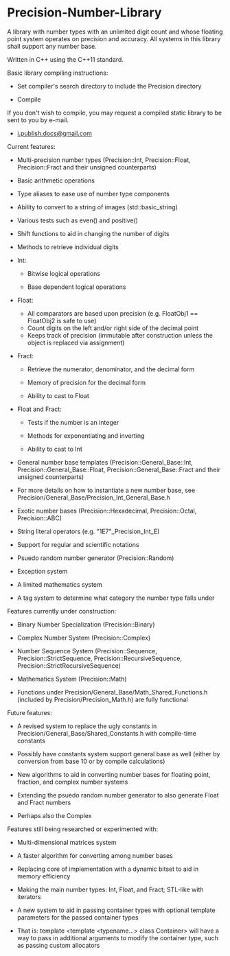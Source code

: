 Precision-Number-Library
========================

A library with number types with an unlimited digit count and whose floating point system operates on precision and accuracy. All systems in this library shall support any number base.


Written in C++ using the C++11 standard.


Basic library compiling instructions:

- Set compiler's search directory to include the Precision directory

- Compile

If you don't wish to compile, you may request a compiled static library to be sent to you by e-mail.

- i.publish.docs@gmail.com


Current features:

- Multi-precision number types (Precision::Int, Precision::Float, Precision::Fract and their unsigned counterparts)

 - Basic arithmetic operations

 - Type aliases to ease use of number type components

 - Ability to convert to a string of images (std::basic_string<CharT>)

 - Various tests such as even() and positive()

 - Shift functions to aid in changing the number of digits

 - Methods to retrieve individual digits

 - Int:

   - Bitwise logical operations

   - Base dependent logical operations

 - Float:
   - All comparators are based upon precision (e.g. FloatObj1 == FloatObj2 is safe to use)
   - Count digits on the left and/or right side of the decimal point
   - Keeps track of precision (immutable after construction unless the object is replaced via assignment)

 - Fract:

   - Retrieve the numerator, denominator, and the decimal form

   - Memory of precision for the decimal form

   - Ability to cast to Float

 - Float and Fract:

   - Tests if the number is an integer

   - Methods for exponentiating and inverting

   - Ability to cast to Int

- General number base templates (Precision::General_Base::Int, Precision::General_Base::Float, Precision::General_Base::Fract and their unsigned counterparts)

 - For more details on how to instantiate a new number base, see Precision/General_Base/Precision_Int_General_Base.h

- Exotic number bases (Precision::Hexadecimal, Precision::Octal, Precision::ABC)

- String literal operators (e.g. "1E7"_Precision_Int_E)

 - Support for regular and scientific notations

- Psuedo random number generator (Precision::Random)

- Exception system

- A limited mathematics system

- A tag system to determine what category the number type falls under


Features currently under construction:

- Binary Number Specialization (Precision::Binary)

- Complex Number System (Precision::Complex)

- Number Sequence System (Precision::Sequence, Precision::StrictSequence, Precision::RecursiveSequence, Precision::StrictRecursiveSequence)

- Mathematics System (Precision::Math)

 - Functions under Precision/General_Base/Math_Shared_Functions.h (included by Precision/Precision_Math.h) are fully functional


Future features:

- A revised system to replace the ugly constants in Precision/General_Base/Shared_Constants.h with compile-time constants

 - Possibly have constants system support general base as well (either by conversion from base 10 or by compile calculations)

- New algorithms to aid in converting number bases for floating point, fraction, and complex number systems

- Extending the psuedo random number generator to also generate Float and Fract numbers

 - Perhaps also the Complex


Features still being researched or experimented with:

- Multi-dimensional matrices system

- A faster algorithm for converting among number bases

- Replacing core of implementation with a dynamic bitset to aid in memory efficiency

- Making the main number types: Int, Float, and Fract; STL-like with iterators

- A new system to aid in passing container types with optional template parameters for the passed container types
 - That is: template <template <typename...> class Container> will have a way to pass in additional arguments to modify the container type, such as passing custom allocators
